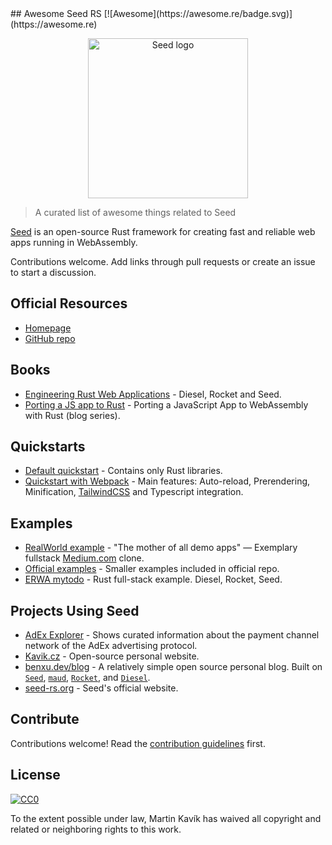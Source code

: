<div class="github-widget" data-repo="seed-rs/awesome-seed-rs"></div>
<script async src="https://pagead2.googlesyndication.com/pagead/js/adsbygoogle.js"></script><ins class="adsbygoogle" style="display:block" data-ad-client="ca-pub-6890694312814945" data-ad-slot="5473692530" data-ad-format="auto"  data-full-width-responsive="true"></ins><script>(adsbygoogle = window.adsbygoogle || []).push({});</script>
## Awesome Seed RS [![Awesome](https://awesome.re/badge.svg)](https://awesome.re)

<p align="center">
    <a href="https://seed-rs.org/">
        <img src="https://raw.githubusercontent.com/seed-rs/awesome-seed-rs/master/logo.svg?sanitize=true" width="256" title="Seed logo">
    </a>
</p>

> A curated list of awesome things related to Seed

[Seed](https://seed-rs.org/) is an open-source Rust framework for creating fast and reliable web apps running in WebAssembly.

Contributions welcome. Add links through pull requests or create an issue to start a discussion.



## Official Resources

- [Homepage](https://seed-rs.org/)
- [GitHub repo](https://github.com/seed-rs/seed)

## Books
- [Engineering Rust Web Applications](https://erwabook.com/) - Diesel, Rocket and Seed.
- [Porting a JS app to Rust](https://slowtec.de/posts/2019-12-20-porting-javascript-to-rust-part-1.html) - Porting a JavaScript App to WebAssembly with Rust (blog series).

## Quickstarts

- [Default quickstart](https://github.com/seed-rs/seed-quickstart) - Contains only Rust libraries.
- [Quickstart with Webpack](https://github.com/seed-rs/seed-quickstart-webpack) - Main features: Auto-reload, Prerendering, Minification, [TailwindCSS](https://tailwindcss.com/) and Typescript integration.

## Examples

- [RealWorld example](https://github.com/seed-rs/seed-rs-realworld) - "The mother of all demo apps" — Exemplary fullstack [Medium.com](https://medium.com/) clone.
- [Official examples](https://github.com/seed-rs/seed/tree/master/examples) - Smaller examples included in official repo.
- [ERWA mytodo](https://github.com/seed-rs/erwa_mytodo) - Rust full-stack example. Diesel, Rocket, Seed.

## Projects Using Seed

- [AdEx Explorer](https://github.com/adexnetwork/adex-explorer) - Shows curated information about the payment channel network of the AdEx advertising protocol.
- [Kavik.cz](https://github.com/MartinKavik/kavik.cz) - Open-source personal website.
- [benxu.dev/blog](https://github.com/AlterionX/benxu-dev) - A relatively simple open source personal blog. Built on [`Seed`](https://seed-rs.org/), [`maud`](https://maud.lambda.xyz), [`Rocket`](https://rocket.rs), and [`Diesel`](https://diesel.rs).
- [seed-rs.org](https://github.com/seed-rs/seed-rs.org) - Seed's official website.

## Contribute

Contributions welcome! Read the [contribution guidelines](https://github.com/seed-rs/awesome-seed-rs/blob/master/contributing.md) first.

## License

[![CC0](https://mirrors.creativecommons.org/presskit/buttons/88x31/svg/cc-zero.svg)](https://creativecommons.org/publicdomain/zero/1.0)

To the extent possible under law, Martin Kavík has waived all copyright and
related or neighboring rights to this work.